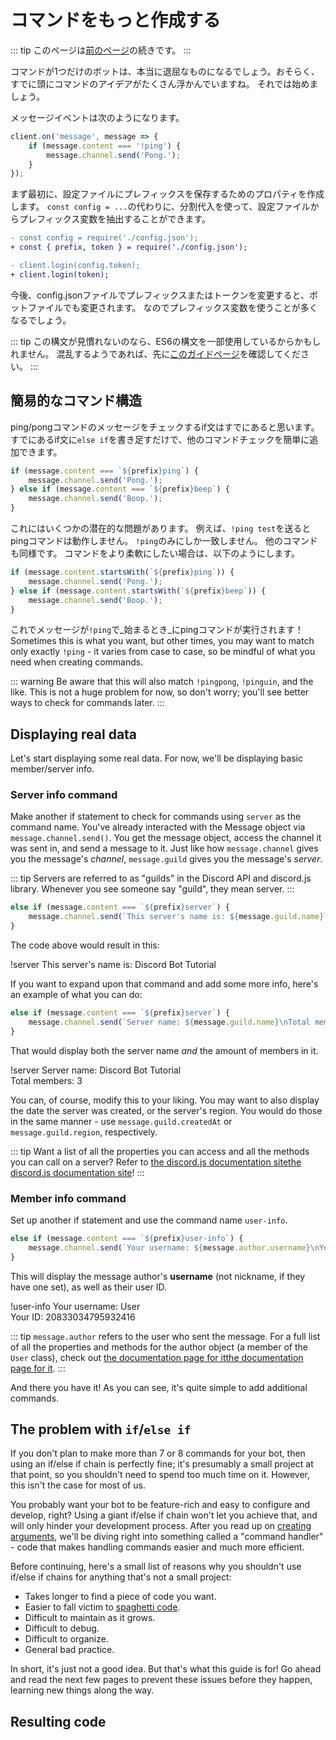 # コマンドをもっと作成する

::: tip
このページは[前のページ](/creating-your-bot/configuration-files.md)の続きです。
:::

コマンドが1つだけのボットは、本当に退屈なものになるでしょう。おそらく、すでに頭にコマンドのアイデアがたくさん浮かんでいますね。 それでは始めましょう。

メッセージイベントは次のようになります。

```js
client.on('message', message => {
    if (message.content === '!ping') {
        message.channel.send('Pong.');
    }
});
```

まず最初に、設定ファイルにプレフィックスを保存するためのプロパティを作成します。 `const config = ...`の代わりに、分割代入を使って、設定ファイルからプレフィックス変数を抽出することができます。

```diff
- const config = require('./config.json');
+ const { prefix, token } = require('./config.json');
```

```diff
- client.login(config.token);
+ client.login(token);
```

今後、config.jsonファイルでプレフィックスまたはトークンを変更すると、ボットファイルでも変更されます。 なのでプレフィックス変数を使うことが多くなるでしょう。

::: tip
この構文が見慣れないのなら、ES6の構文を一部使用しているからかもしれません。 混乱するようであれば、先に[このガイドページ](/additional-info/es6-syntax.md)を確認してください。
:::

## 簡易的なコマンド構造

ping/pongコマンドのメッセージをチェックするif文はすでにあると思います。 すでにあるif文に`else if`を書き足すだけで、他のコマンドチェックを簡単に追加できます。

```js
if (message.content === `${prefix}ping`) {
    message.channel.send('Pong.');
} else if (message.content === `${prefix}beep`) {
    message.channel.send('Boop.');
}
```

これにはいくつかの潜在的な問題があります。 例えば、`!ping test`を送るとpingコマンドは動作しません。 `!ping`のみにしか一致しません。 他のコマンドも同様です。 コマンドをより柔軟にしたい場合は、以下のようにします。

```js
if (message.content.startsWith(`${prefix}ping`)) {
    message.channel.send('Pong.');
} else if (message.content.startsWith(`${prefix}beep`)) {
    message.channel.send('Boop.');
}
```

これでメッセージが`!ping`で_始まるとき_にpingコマンドが実行されます！ Sometimes this is what you want, but other times, you may want to match only exactly `!ping` - it varies from case to case, so be mindful of what you need when creating commands.

::: warning
Be aware that this will also match `!pingpong`, `!pinguin`, and the like. This is not a huge problem for now, so don't worry; you'll see better ways to check for commands later.
:::

## Displaying real data

Let's start displaying some real data. For now, we'll be displaying basic member/server info.

### Server info command

Make another if statement to check for commands using `server` as the command name. You've already interacted with the Message object via `message.channel.send()`. You get the message object, access the channel it was sent in, and send a message to it. Just like how `message.channel` gives you the message's _channel_, `message.guild` gives you the message's _server_.

::: tip
Servers are referred to as "guilds" in the Discord API and discord.js library. Whenever you see someone say "guild", they mean server.
:::

```js
else if (message.content === `${prefix}server`) {
    message.channel.send(`This server's name is: ${message.guild.name}`);
}
```

The code above would result in this:

<div is="discord-messages">
    <discord-message author="User" avatar="djs">
        !server
    </discord-message>
    <discord-message author="Tutorial Bot" avatar="blue" :bot="true">
        This server's name is: Discord Bot Tutorial
    </discord-message>
</div>

If you want to expand upon that command and add some more info, here's an example of what you can do:

```js
else if (message.content === `${prefix}server`) {
    message.channel.send(`Server name: ${message.guild.name}\nTotal members: ${message.guild.memberCount}`);
}
```

That would display both the server name _and_ the amount of members in it.

<div is="discord-messages">
    <discord-message author="User" avatar="djs">
        !server
    </discord-message>
    <discord-message author="Tutorial Bot" avatar="blue" :bot="true">
        Server name: Discord Bot Tutorial <br>
        Total members: 3
    </discord-message>
</div>

You can, of course, modify this to your liking. You may want to also display the date the server was created, or the server's region. You would do those in the same manner - use `message.guild.createdAt` or `message.guild.region`, respectively.

::: tip
Want a list of all the properties you can access and all the methods you can call on a server? Refer to <branch version="11.x" inline>[the discord.js documentation site](https://discord.js.org/#/docs/main/v11/class/Guild)</branch><branch version="12.x" inline>[the discord.js documentation site](https://discord.js.org/#/docs/main/stable/class/Guild)</branch>!
:::

### Member info command

Set up another if statement and use the command name `user-info`.

```js
else if (message.content === `${prefix}user-info`) {
    message.channel.send(`Your username: ${message.author.username}\nYour ID: ${message.author.id}`);
}
```

This will display the message author's **username** (not nickname, if they have one set), as well as their user ID.

<div is="discord-messages">
    <discord-message author="User" avatar="djs">
        !user-info
    </discord-message>
    <discord-message author="Tutorial Bot" avatar="blue" :bot="true">
        Your username: User <br>
        Your ID: 20833034795932416
    </discord-message>
</div>

::: tip
`message.author` refers to the user who sent the message. For a full list of all the properties and methods for the author object (a member of the `User` class), check out <branch version="11.x" inline>[the documentation page for it](https://discord.js.org/#/docs/main/v11/class/User)</branch><branch version="12.x" inline>[the documentation page for it](https://discord.js.org/#/docs/main/stable/class/User)</branch>.
:::

And there you have it! As you can see, it's quite simple to add additional commands.

## The problem with `if`/`else if`

If you don't plan to make more than 7 or 8 commands for your bot, then using an if/else if chain is perfectly fine; it's presumably a small project at that point, so you shouldn't need to spend too much time on it. However, this isn't the case for most of us.

You probably want your bot to be feature-rich and easy to configure and develop, right? Using a giant if/else if chain won't let you achieve that, and will only hinder your development process. After you read up on [creating arguments](/creating-your-bot/commands-with-user-input.md), we'll be diving right into something called a "command handler" - code that makes handling commands easier and much more efficient.

Before continuing, here's a small list of reasons why you shouldn't use if/else if chains for anything that's not a small project:

* Takes longer to find a piece of code you want.
* Easier to fall victim to [spaghetti code](https://en.wikipedia.org/wiki/Spaghetti_code).
* Difficult to maintain as it grows.
* Difficult to debug.
* Difficult to organize.
* General bad practice.

In short, it's just not a good idea. But that's what this guide is for! Go ahead and read the next few pages to prevent these issues before they happen, learning new things along the way.

## Resulting code

<resulting-code />
